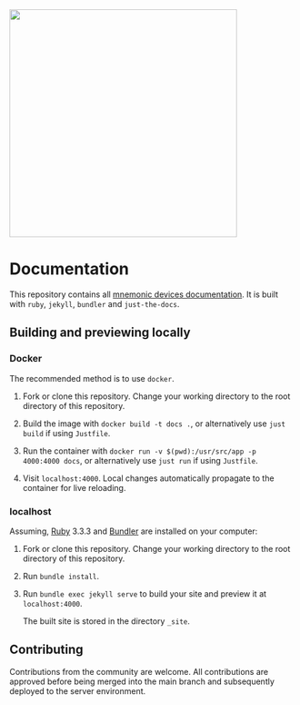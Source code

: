 <img src="https://cdn.shopify.com/s/files/1/0842/2113/3146/files/5x2-rectangle_MD-Sticker_1_WEB.png?v=1721809368&width=400" width="400px" />

# Documentation

This repository contains all [mnemonic devices documentation](https://docs.mnemonicdevices.io/). It is built with `ruby`, `jekyll`, `bundler` and `just-the-docs`.

## Building and previewing locally

### Docker

The recommended method is to use `docker`.

1.  Fork or clone this repository. Change your working directory to the root directory of this repository.

2.  Build the image with `docker build -t docs .`, or alternatively use `just build` if using `Justfile`.

3.  Run the container with `docker run -v $(pwd):/usr/src/app -p 4000:4000 docs`, or alternatively use `just run` if using `Justfile`.

4.  Visit `localhost:4000`. Local changes automatically propagate to the container for live reloading.

### localhost

Assuming, [Ruby](https://www.ruby-lang.org/en/documentation/installation/) 3.3.3 and [Bundler](https://bundler.io/) are installed on your computer:

1.  Fork or clone this repository. Change your working directory to the root directory of this repository.

2.  Run `bundle install`.

3.  Run `bundle exec jekyll serve` to build your site and preview it at `localhost:4000`.

    The built site is stored in the directory `_site`.

## Contributing

Contributions from the community are welcome. All contributions are approved before being merged into the main branch and subsequently deployed to the server environment.
